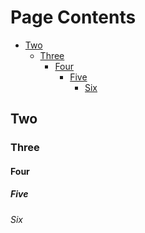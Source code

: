 <!-- >>>>>> BEGIN GENERATED FILE (include): SOURCE test/include/templates/no_level_one_page_toc.md -->

# Page Contents
- [Two](#two)
  - [Three](#three)
    - [Four](#four)
      - [Five](#five)
        - [Six](#six)
## Two

### Three

#### Four

##### Five

###### Six
<!-- <<<<<< END GENERATED FILE (include): SOURCE test/include/templates/no_level_one_page_toc.md -->
